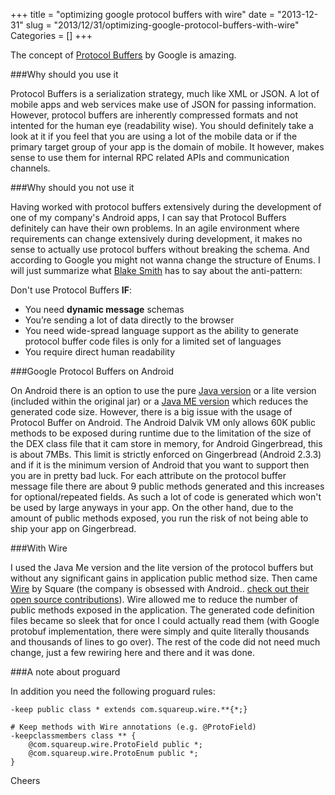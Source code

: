 +++
title = "optimizing google protocol buffers with wire"
date = "2013-12-31"
slug = "2013/12/31/optimizing-google-protocol-buffers-with-wire"
Categories = []
+++

The concept of [Protocol Buffers][protobuf] by Google is amazing. 

###Why should you use it

Protocol Buffers is a serialization strategy, much like XML or JSON. A lot of mobile apps and web services make use of JSON for passing information. However, protocol buffers are inherently compressed formats and not intented for the human eye (readability wise). You should definitely take a look at it if you feel that you are using a lot of the mobile data or if the primary target group of your app is the domain of mobile. It however, makes sense to use them for internal RPC related APIs and communication channels.

<!--more-->

###Why should you not use it

Having worked with protocol buffers extensively during the development of one of my company's Android apps, I can say that Protocol Buffers definitely can have their own problems. In an agile environment where requirements can change extensively during development, it makes no sense to actually use protocol buffers without breaking the schema. And according to Google you might not wanna change the structure of Enums. I will just summarize what [Blake Smith][smith] has to say about the anti-pattern:

Don't use Protocol Buffers **IF**:
>
* You need **dynamic message** schemas
* You’re sending a lot of data directly to the browser
* You need wide-spread language support as the ability to generate protocol buffer code files is only for a limited set of languages
* You require direct human readability

###Google Protocol Buffers on Android

On Android there is an option to use the pure [Java version][protoj] or a lite version (included within the original jar) or a [Java ME version][javame] which reduces the generated code size. However, there is a big issue with the usage of Protocol Buffer on Android. The Android Dalvik VM only allows 60K public methods to be exposed during runtime due to the limitation of the size of the DEX class file that it cam store in memory, for Android Gingerbread, this is about 7MBs. This limit is strictly enforced on Gingerbread (Android 2.3.3) and if it is the minimum version of Android that you want to support then you are in pretty bad luck. For each attribute on the protocol buffer message file there are about 9 public methods generated and this increases for optional/repeated fields. As such a lot of code is generated which won't be used by large anyways in your app. On the other hand, due to the amount of public methods exposed, you run the risk of not being able to ship your app on Gingerbread.

###With Wire

I used the Java Me version and the lite version of the protocol buffers but without any significant gains in application public method size. Then came [Wire][wire] by Square (the company is obsessed with Android.. [check out their open source contributions][ops]). Wire allowed me to reduce the number of public methods exposed in the application. The generated code definition files became so sleek that for once I could actually read them (with Google protobuf implementation, there were simply and quite literally thousands and thousands of lines to go over). The rest of the code did not need much change, just a few rewiring here and there and it was done.

###A note about proguard

In addition you need the following proguard rules:
```
-keep public class * extends com.squareup.wire.**{*;}

# Keep methods with Wire annotations (e.g. @ProtoField)
-keepclassmembers class ** {
    @com.squareup.wire.ProtoField public *;
    @com.squareup.wire.ProtoEnum public *;
}
```

Cheers

[protobuf]: https://code.google.com/p/protobuf/
[smith]: http://blakesmith.me/2012/09/05/a-primer-on-protocol-buffers.html
[protoj]: https://code.google.com/p/protobuf/downloads/list
[javame]: https://code.google.com/p/protobuf-j2me/
[wire]: https://github.com/square/wire
[ops]: http://square.github.io/
